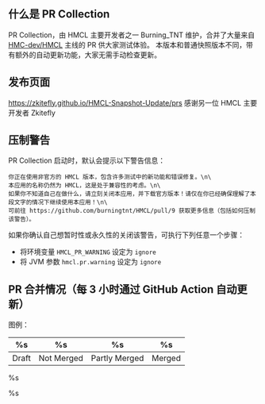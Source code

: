 ## 什么是 PR Collection

PR Collection，由 HMCL 主要开发者之一 Burning_TNT
维护，合并了大量来自 [HMC-dev/HMCL](https://github.com/HMCL-dev/HMCL/pulls) 主线的 PR 供大家测试体验。
本版本和普通快照版本不同，带有额外的自动更新功能，大家无需手动检查更新。

## 发布页面

https://zkitefly.github.io/HMCL-Snapshot-Update/prs
感谢另一位 HMCL 主要开发者 Zkitefly

## 压制警告

PR Collection 启动时，默认会提示以下警告信息：

```
你正在使用非官方的 HMCL 版本，包含许多测试中的新功能和错误修复。\n\
本应用的名称仍然为 HMCL，这是处于兼容性的考虑。\n\
如果你不知道自己在做什么，请立刻关闭本应用，并下载官方版本！请仅在你已经确保理解了本段文字的情况下继续使用本应用！\n\
可前往 https://github.com/burningtnt/HMCL/pull/9 获取更多信息（包括如何压制该警告）。
```

如果你确认自己想暂时性或永久性的关闭该警告，可执行下列任意一个步骤：

- 将环境变量 `HMCL_PR_WARNING` 设定为 `ignore`
- 将 JVM 参数 `hmcl.pr.warning` 设定为 `ignore`

## PR 合并情况（每 3 小时通过 GitHub Action 自动更新）

图例：

| %s    | %s         | %s            | %s     |
|-------|------------|---------------|--------|
| Draft | Not Merged | Partly Merged | Merged |

%s

%s